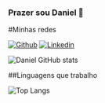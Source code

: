 ### Prazer sou Daniel 👋

#Minhas redes

[![Github](https://img.shields.io/badge/GitHub-100000?style=for-the-badge&logo=github&logoColor=white)](https://github.com/Daniel-Guimaraes-de-Faria)
[![Linkedin](https://img.shields.io/badge/LinkedIn-0077B5?style=for-the-badge&logo=linkedin&logoColor=white)](https://www.linkedin.com/in/daniel-guimar%C3%A3es-de-faria-a5a2761b8/)

![Daniel GitHub stats](https://github-readme-stats.vercel.app/api?username=Daniel-Guimaraes-de-Faria&show_icons=true&theme=tokyonight)

##Linguagens que trabalho

![Top Langs](https://github-readme-stats.vercel.app/api/top-langs/?username=Daniel-Guimaraes-de-Faria&layout=compact)
